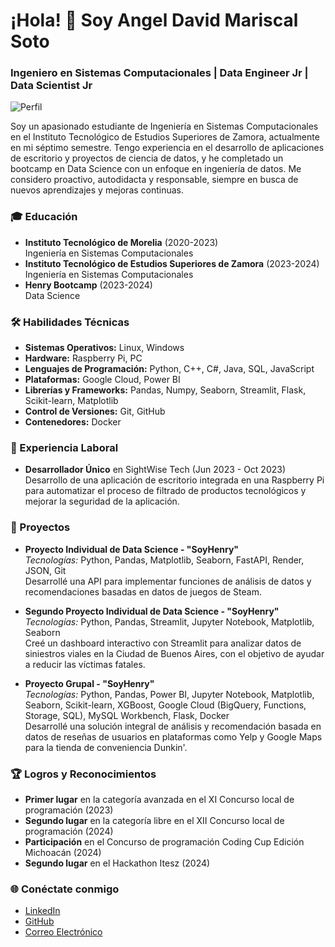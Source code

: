 
# ¡Hola! 👋 Soy Angel David Mariscal Soto

### Ingeniero en Sistemas Computacionales | Data Engineer Jr | Data Scientist Jr

![Perfil](https://github.com/AngelMariscal01/profile.png)

Soy un apasionado estudiante de Ingeniería en Sistemas Computacionales en el Instituto Tecnológico de Estudios Superiores de Zamora, actualmente en mi séptimo semestre. Tengo experiencia en el desarrollo de aplicaciones de escritorio y proyectos de ciencia de datos, y he completado un bootcamp en Data Science con un enfoque en ingeniería de datos. Me considero proactivo, autodidacta y responsable, siempre en busca de nuevos aprendizajes y mejoras continuas. 

### 🎓 Educación

- **Instituto Tecnológico de Morelia** (2020-2023)  
  Ingeniería en Sistemas Computacionales
- **Instituto Tecnológico de Estudios Superiores de Zamora** (2023-2024)  
  Ingeniería en Sistemas Computacionales
- **Henry Bootcamp** (2023-2024)  
  Data Science

### 🛠️ Habilidades Técnicas

- **Sistemas Operativos:** Linux, Windows
- **Hardware:** Raspberry Pi, PC
- **Lenguajes de Programación:** Python, C++, C#, Java, SQL, JavaScript
- **Plataformas:** Google Cloud, Power BI
- **Librerías y Frameworks:** Pandas, Numpy, Seaborn, Streamlit, Flask, Scikit-learn, Matplotlib
- **Control de Versiones:** Git, GitHub
- **Contenedores:** Docker

### 💼 Experiencia Laboral

- **Desarrollador Único** en SightWise Tech (Jun 2023 - Oct 2023)  
  Desarrollo de una aplicación de escritorio integrada en una Raspberry Pi para automatizar el proceso de filtrado de productos tecnológicos y mejorar la seguridad de la aplicación.

### 🌟 Proyectos

- **Proyecto Individual de Data Science - "SoyHenry"**  
  _Tecnologías:_ Python, Pandas, Matplotlib, Seaborn, FastAPI, Render, JSON, Git  
  Desarrollé una API para implementar funciones de análisis de datos y recomendaciones basadas en datos de juegos de Steam.

- **Segundo Proyecto Individual de Data Science - "SoyHenry"**  
  _Tecnologías:_ Python, Pandas, Streamlit, Jupyter Notebook, Matplotlib, Seaborn  
  Creé un dashboard interactivo con Streamlit para analizar datos de siniestros viales en la Ciudad de Buenos Aires, con el objetivo de ayudar a reducir las víctimas fatales.

- **Proyecto Grupal - "SoyHenry"**  
  _Tecnologías:_ Python, Pandas, Power BI, Jupyter Notebook, Matplotlib, Seaborn, Scikit-learn, XGBoost, Google Cloud (BigQuery, Functions, Storage, SQL), MySQL Workbench, Flask, Docker  
  Desarrollé una solución integral de análisis y recomendación basada en datos de reseñas de usuarios en plataformas como Yelp y Google Maps para la tienda de conveniencia Dunkin'.

### 🏆 Logros y Reconocimientos

- **Primer lugar** en la categoría avanzada en el XI Concurso local de programación (2023)
- **Segundo lugar** en la categoría libre en el XII Concurso local de programación (2024)
- **Participación** en el Concurso de programación Coding Cup Edición Michoacán (2024)
- **Segundo lugar** en el Hackathon Itesz (2024)

### 🌐 Conéctate conmigo

- [LinkedIn](https://www.linkedin.com/in/angel-david-mariscal-soto-b5235925a/)
- [GitHub](https://github.com/AngelMariscal01)
- [Correo Electrónico](mailto:angel.mariscal.soto@gmail.com)
